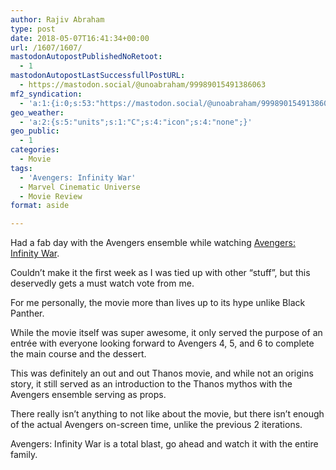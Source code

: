 ```yaml
---
author: Rajiv Abraham
type: post
date: 2018-05-07T16:41:34+00:00
url: /1607/1607/
mastodonAutopostPublishedNoRetoot:
  - 1
mastodonAutopostLastSuccessfullPostURL:
  - https://mastodon.social/@unoabraham/99989015491386063
mf2_syndication:
  - 'a:1:{i:0;s:53:"https://mastodon.social/@unoabraham/99989015491386063";}'
geo_weather:
  - 'a:2:{s:5:"units";s:1:"C";s:4:"icon";s:4:"none";}'
geo_public:
  - 1
categories:
  - Movie
tags:
  - 'Avengers: Infinity War'
  - Marvel Cinematic Universe
  - Movie Review
format: aside

---
```

Had a fab day with the Avengers ensemble while watching <a href="https://www.imdb.com/title/tt4154756/" target="_blank" rel="noopener">Avengers: Infinity War</a>.

Couldn’t make it the first week as I was tied up with other “stuff”, but this deservedly gets a must watch vote from me.

For me personally, the movie more than lives up to its hype unlike Black Panther.

While the movie itself was super awesome, it only served the purpose of an entrée with everyone looking forward to Avengers 4, 5, and 6 to complete the main course and the dessert.

This was definitely an out and out Thanos movie, and while not an origins story, it still served as an introduction to the Thanos mythos with the Avengers ensemble serving as props.

There really isn’t anything to not like about the movie, but there isn’t enough of the actual Avengers on-screen time, unlike the previous 2 iterations.

Avengers: Infinity War is a total blast, go ahead and watch it with the entire family.